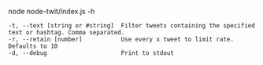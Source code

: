 
node node-twit/index.js -h

    -t, --text [string or #string]  Filter tweets containing the specified text or hashtag. Comma separated.
    -r, --retain [number]           Use every x tweet to limit rate. Defaults to 10
    -d, --debug                     Print to stdout


